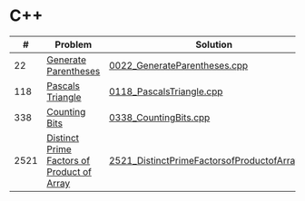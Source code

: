 # C++

| #    | Problem                                                                                                                             | Solution                                                                                                                                                  | Difficulty |
| ---- | ----------------------------------------------------------------------------------------------------------------------------------- | --------------------------------------------------------------------------------------------------------------------------------------------------------- | ---------- |
| 22   | [Generate Parentheses](https://leetcode.com/problems/generate-parentheses/description/)                                             | [0022_GenerateParentheses.cpp](https://github.com/jinxuan-owyong/leetcode/blob/master/cpp/0022_GenerateParentheses.cpp)                                   | Medium     |
| 118  | [Pascals Triangle](https://leetcode.com/problems/pascals-triangle/description/)                                                     | [0118_PascalsTriangle.cpp](https://github.com/jinxuan-owyong/leetcode/blob/master/cpp/0118_PascalsTriangle.cpp)                                           | Easy       |
| 338  | [Counting Bits](https://leetcode.com/problems/counting-bits/description/)                                                           | [0338_CountingBits.cpp](https://github.com/jinxuan-owyong/leetcode/blob/master/cpp/0338_CountingBits.cpp)                                                 | Easy       |
| 2521 | [Distinct Prime Factors of Product of Array](https://leetcode.com/problems/distinct-prime-factors-of-product-of-array/description/) | [2521_DistinctPrimeFactorsofProductofArray.cpp](https://github.com/jinxuan-owyong/leetcode/blob/master/cpp/2521_DistinctPrimeFactorsofProductofArray.cpp) | Medium     |
